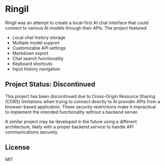 # Ringil

Ringil was an attempt to create a local-first AI chat interface that could connect to various AI models through their APIs. The project featured:

- Local chat history storage
- Multiple model support
- Customizable API settings
- Markdown export
- Chat search functionality
- Keyboard shortcuts
- Input history navigation

## Project Status: Discontinued

This project has been discontinued due to Cross-Origin Resource Sharing (CORS) limitations when trying to connect directly to AI provider APIs from a browser-based application. These security restrictions make it impractical to implement the intended functionality without a backend server.

A similar project may be developed in the future using a different architecture, likely with a proper backend service to handle API communications securely.

## License

MIT
